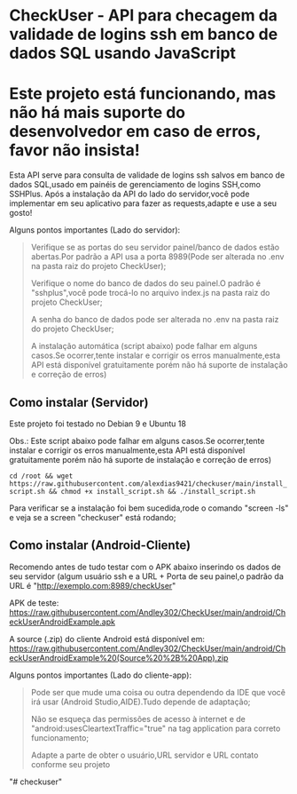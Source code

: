 # CheckUser - API para checagem da validade de logins ssh em banco de dados SQL usando JavaScript

# Este projeto está funcionando, mas não há mais suporte do desenvolvedor em caso de erros, favor não insista!

Esta API serve para consulta de validade de logins ssh salvos em banco de dados SQL,usado em painéis de gerenciamento de logins SSH,como SSHPlus.
Após a instalação da API do lado do servidor,você pode implementar em seu aplicativo para fazer as requests,adapte e use a seu gosto!

Alguns pontos importantes (Lado do servidor):

> Verifique se as portas do seu servidor painel/banco de dados estão abertas.Por padrão a API usa a porta 8989(Pode ser alterada no .env na pasta raiz do projeto CheckUser);
> 
> Verifique o nome do banco de dados do seu painel.O padrão é "sshplus",você pode trocá-lo no arquivo index.js na pasta raiz do projeto CheckUser;
> 
> A senha do banco de dados pode ser alterada no .env na pasta raiz do projeto CheckUser;
> 
> A instalação automática (script abaixo) pode falhar em alguns casos.Se ocorrer,tente instalar e corrigir os erros manualmente,esta API está disponível gratuitamente porém não há suporte de instalação e correção de erros)

## Como instalar (Servidor)

Este projeto foi testado no Debian 9 e Ubuntu 18

Obs.: Este script abaixo pode falhar em alguns casos.Se ocorrer,tente instalar e corrigir os erros manualmente,esta API está disponível gratuitamente porém não há suporte de instalação e correção de erros)

`cd /root && wget https://raw.githubusercontent.com/alexdias9421/checkuser/main/install_script.sh && chmod +x install_script.sh && ./install_script.sh`

Para verificar se a instalação foi bem sucedida,rode o comando "screen -ls" e veja se a screen "checkuser" está rodando;

## Como instalar (Android-Cliente)

Recomendo antes de tudo testar com o APK abaixo inserindo os dados de seu servidor (algum usuário ssh e a URL + Porta de seu painel,o padrão da URL é "http://exemplo.com:8989/checkUser"

APK de teste: https://raw.githubusercontent.com/Andley302/CheckUser/main/android/CheckUserAndroidExample.apk

A source (.zip) do cliente Android está disponível em: https://raw.githubusercontent.com/Andley302/CheckUser/main/android/CheckUserAndroidExample%20(Source%20%2B%20App).zip

Alguns pontos importantes (Lado do cliente-app):

> Pode ser que mude uma coisa ou outra dependendo da IDE que você irá usar (Android Studio,AIDE).Tudo depende de adaptação;
> 
> Não se esqueça das permissões de acesso à internet e de "android:usesCleartextTraffic="true" na tag application para correto funcionamento;
> 
> Adapte a parte de obter o usuário,URL servidor e URL contato conforme seu projeto


"# checkuser" 
